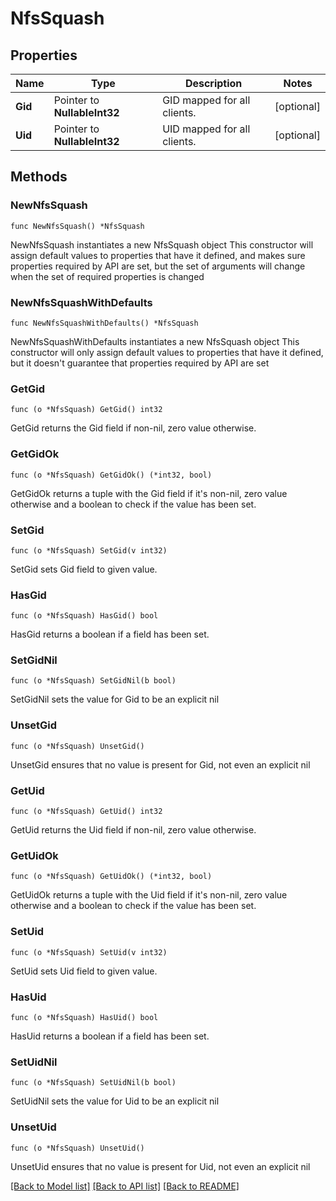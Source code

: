 # NfsSquash

## Properties

Name | Type | Description | Notes
------------ | ------------- | ------------- | -------------
**Gid** | Pointer to **NullableInt32** | GID mapped for all clients. | [optional] 
**Uid** | Pointer to **NullableInt32** | UID mapped for all clients. | [optional] 

## Methods

### NewNfsSquash

`func NewNfsSquash() *NfsSquash`

NewNfsSquash instantiates a new NfsSquash object
This constructor will assign default values to properties that have it defined,
and makes sure properties required by API are set, but the set of arguments
will change when the set of required properties is changed

### NewNfsSquashWithDefaults

`func NewNfsSquashWithDefaults() *NfsSquash`

NewNfsSquashWithDefaults instantiates a new NfsSquash object
This constructor will only assign default values to properties that have it defined,
but it doesn't guarantee that properties required by API are set

### GetGid

`func (o *NfsSquash) GetGid() int32`

GetGid returns the Gid field if non-nil, zero value otherwise.

### GetGidOk

`func (o *NfsSquash) GetGidOk() (*int32, bool)`

GetGidOk returns a tuple with the Gid field if it's non-nil, zero value otherwise
and a boolean to check if the value has been set.

### SetGid

`func (o *NfsSquash) SetGid(v int32)`

SetGid sets Gid field to given value.

### HasGid

`func (o *NfsSquash) HasGid() bool`

HasGid returns a boolean if a field has been set.

### SetGidNil

`func (o *NfsSquash) SetGidNil(b bool)`

 SetGidNil sets the value for Gid to be an explicit nil

### UnsetGid
`func (o *NfsSquash) UnsetGid()`

UnsetGid ensures that no value is present for Gid, not even an explicit nil
### GetUid

`func (o *NfsSquash) GetUid() int32`

GetUid returns the Uid field if non-nil, zero value otherwise.

### GetUidOk

`func (o *NfsSquash) GetUidOk() (*int32, bool)`

GetUidOk returns a tuple with the Uid field if it's non-nil, zero value otherwise
and a boolean to check if the value has been set.

### SetUid

`func (o *NfsSquash) SetUid(v int32)`

SetUid sets Uid field to given value.

### HasUid

`func (o *NfsSquash) HasUid() bool`

HasUid returns a boolean if a field has been set.

### SetUidNil

`func (o *NfsSquash) SetUidNil(b bool)`

 SetUidNil sets the value for Uid to be an explicit nil

### UnsetUid
`func (o *NfsSquash) UnsetUid()`

UnsetUid ensures that no value is present for Uid, not even an explicit nil

[[Back to Model list]](../README.md#documentation-for-models) [[Back to API list]](../README.md#documentation-for-api-endpoints) [[Back to README]](../README.md)


